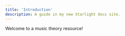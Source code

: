 ```yaml
---
title: 'Introduction'
description: A guide in my new Starlight docs site.
---
```

Welcome to a music theory resource!
